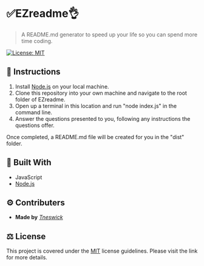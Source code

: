 # ✅EZreadme👌
>A README.md generator to speed up your life so you can spend more time coding.

[![License: MIT](https://img.shields.io/badge/License-MIT-yellow.svg)](https://opensource.org/licenses/MIT)

## 📃 Instructions
1. Install [Node.js](https://nodejs.org) on your local machine. 
2. Clone this repository into your own machine and navigate to the root folder of EZreadme. 
3. Open up a terminal in this location and run "node index.js" in the command line. 
4. Answer the questions presented to you, following any instructions the questions offer. 

Once completed, a README.md file will be created for you in the "dist" folder.

## 🔨 Built With
- JavaScript
- [Node.js](https://nodejs.org)

## ⚙ Contributers
- **Made by** *[Tneswick](https://github.com/Tneswick)*

## ⚖ License
This project is covered under the [MIT](https://opensource.org/licenses/MIT) license guidelines.
Please visit the link for more details.
